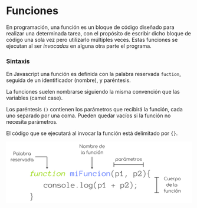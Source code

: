 # Funciones

En programación, una función es un bloque de código diseñado para realizar una determinada tarea, con el propósito de escribir dicho bloque de código una sola vez pero utilizarlo múltiples veces. Estas funciones se ejecutan al ser *invocadas* en alguna otra parte el programa.

### Sintaxis
En Javascript una función es definida con la palabra reservada `fuction`, seguida de un identificador (nombre), y paréntesis.

La funciones suelen nombrarse siguiendo la misma convención que las variables (camel case).

Los paréntesis `()` contienen los parámetros que recibirá la función, cada uno separado por una coma. Pueden quedar vacíos si la función no necesita parámetros.

El código que se ejecutará al invocar la función está delimitado por `{}`.

<p align="center">
    <img src="./img/js/funciones.png">
</p>

